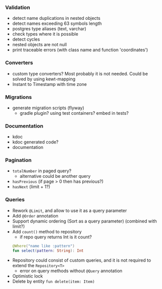 ### Validation
* detect name duplications in nested objects
* detect names exceeding 63 symbols length 
* postgres type aliases (text, varchar)
* check types where it is possible
* detect cycles
* nested objects are not null
* print traceable errors (with class name and function 'coordinates')

### Converters
* custom type converters? Most probably it is not needed. Could be solved by using kewt-mapping
* Instant to Timestamp with time zone

### Migrations
* generate migration scripts (flyway)
  * gradle plugin? using test containers? embed in tests?

### Documentation
* kdoc 
* kdoc generated code?
* documentation

### Pagination
* `totalNumber` in paged query?
  * alternative could be another query
* `hasPrevious` (if page > 0 then has previous?) 
* `hasNext` (limit + 1?)

### Queries
* Rework `@Limit`, and allow to use it as a query parameter
* Add `@Order` annotation
* Support dynamic ordering (Sort as a query parameter) (combined with limit?)
* Add `count()` method to repository
  * if repo query returns Int is it count?
  ```kotlin
  @Where("name like :pattern")
  fun select(pattern: String): Int
  ```
* Repository could consist of custom queries, and it is not required to extend the `Repository<T>`
  * error on query methods without `@Query` annotation
* Optimistic lock
* Delete by entity `fun delete(item: Item)`
